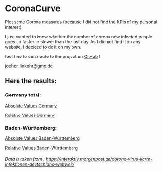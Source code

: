 # CoronaCurve
Plot some Corona measures (because I did not find the KPIs of my personal interest)

I just wanted to know whether the number of corona new infected people goes up faster or slower than the last day. As I did not find it on any website, I decided to do it on my own. 

feel free to contribute to the project on [GitHub](https://github.com/jlinkohr/CoronaCurve) !

jochen.linkohr@gmx.de

## Here the results:

### Germany total: 

[Absolute Values Germany](https://jlinkohr.github.io/CoronaCurve/Absolute_Values_GER.png)

[Relative Values Germany](https://jlinkohr.github.io/CoronaCurve/Relative_Values_GER.png)

### Baden-Württemberg:

[Absolute Values Baden-Württemberg](https://jlinkohr.github.io/CoronaCurve/Absolute_Values_BW.png)

[Relative Values Baden-Württemberg](https://jlinkohr.github.io/CoronaCurve/Relative_Values_BW.png)



###### Data is taken from : https://interaktiv.morgenpost.de/corona-virus-karte-infektionen-deutschland-weltweit/

